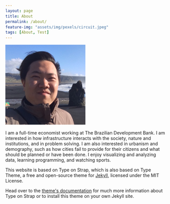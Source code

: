 ```yaml
---
layout: page
title: About
permalink: /about/
feature-img: "assets/img/pexels/circuit.jpeg"
tags: [About, Test]
---
```


<div class="prof-pic">
<img src="../images/yiechen.jpg" class="img-circle" width="250" height="250">
</div>

I am a full-time economist working at The Brazilian Development Bank. I am interested in how infrastructure interacts with the society, nature and institutions, and in problem solving. I am also interested in urbanism and demography, such as how cities fail to provide for their citizens and what should be planned or have been done. I enjoy visualizing and analyzing data, learning programming, and watching sports.

This website is based on Type on Strap, which is also based on Type Theme, a free and open-source theme for [Jekyll](http://jekyllrb.com/), licensed under the MIT License.

Head over to the [theme's documentation](https://github.io/sylhare/Type-on-Strap) for much more information about Type on Strap or to install this theme on your own Jekyll site.

